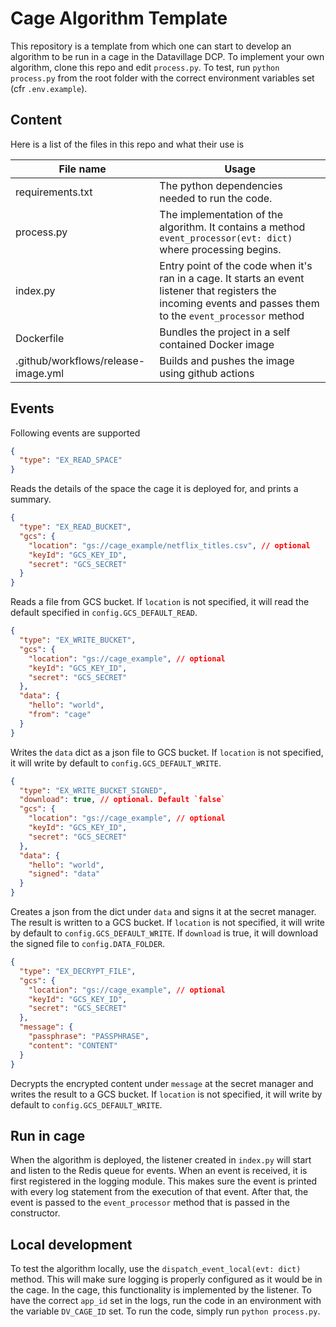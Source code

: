 # Cage Algorithm Template

This repository is a template from which one can start to develop an algorithm to be run in a cage in the Datavillage DCP.
To implement your own algorithm, clone this repo and edit `process.py`. To test, run `python process.py` from the root folder with the correct environment variables set (cfr `.env.example`).

## Content

Here is a list of the files in this repo and what their use is

| File name                           | Usage                                                                                                                                                           |
| ----------------------------------- | --------------------------------------------------------------------------------------------------------------------------------------------------------------- |
| requirements.txt                    | The python dependencies needed to run the code.                                                                                                                 |
| process.py                          | The implementation of the algorithm. It contains a method `event_processor(evt: dict)` where processing begins.                                                 |
| index.py                            | Entry point of the code when it's ran in a cage. It starts an event listener that registers the incoming events and passes them to the `event_processor` method |
| Dockerfile                          | Bundles the project in a self contained Docker image                                                                                                            |
| .github/workflows/release-image.yml | Builds and pushes the image using github actions                                                                                                                |

## Events

Following events are supported

```json
{
  "type": "EX_READ_SPACE"
}
```

Reads the details of the space the cage it is deployed for, and prints a summary.

```json
{
  "type": "EX_READ_BUCKET",
  "gcs": {
    "location": "gs://cage_example/netflix_titles.csv", // optional
    "keyId": "GCS_KEY_ID",
    "secret": "GCS_SECRET"
  }
}
```

Reads a file from GCS bucket. If `location` is not specified, it will read the default specified in `config.GCS_DEFAULT_READ`.

```json
{
  "type": "EX_WRITE_BUCKET",
  "gcs": {
    "location": "gs://cage_example", // optional
    "keyId": "GCS_KEY_ID",
    "secret": "GCS_SECRET"
  },
  "data": {
    "hello": "world",
    "from": "cage"
  }
}
```

Writes the `data` dict as a json file to GCS bucket. If `location` is not specified, it will write by default to `config.GCS_DEFAULT_WRITE`.

```json
{
  "type": "EX_WRITE_BUCKET_SIGNED",
  "download": true, // optional. Default `false`
  "gcs": {
    "location": "gs://cage_example", // optional
    "keyId": "GCS_KEY_ID",
    "secret": "GCS_SECRET"
  },
  "data": {
    "hello": "world",
    "signed": "data"
  }
}
```

Creates a json from the dict under `data` and signs it at the secret manager. The result is written to a GCS bucket.
If `location` is not specified, it will write by default to `config.GCS_DEFAULT_WRITE`.
If `download` is true, it will download the signed file to `config.DATA_FOLDER`.

```json
{
  "type": "EX_DECRYPT_FILE",
  "gcs": {
    "location": "gs://cage_example", // optional
    "keyId": "GCS_KEY_ID",
    "secret": "GCS_SECRET"
  },
  "message": {
    "passphrase": "PASSPHRASE",
    "content": "CONTENT"
  }
}
```

Decrypts the encrypted content under `message` at the secret manager and writes the result to a GCS bucket.
If `location` is not specified, it will write by default to `config.GCS_DEFAULT_WRITE`.

## Run in cage

When the algorithm is deployed, the listener created in `index.py` will start and listen to the Redis queue for events.
When an event is received, it is first registered in the logging module. This makes sure the event is printed with every log statement from the execution of that event.
After that, the event is passed to the `event_processor` method that is passed in the constructor.

## Local development

To test the algorithm locally, use the `dispatch_event_local(evt: dict)` method. This will make sure logging is properly configured as it would be in the cage. In the cage, this functionality is implemented by the listener.
To have the correct `app_id` set in the logs, run the code in an environment with the variable `DV_CAGE_ID` set.
To run the code, simply run `python process.py`.
